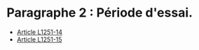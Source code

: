 # Paragraphe 2 : Période d'essai.

* [Article L1251-14](./LEGIARTI000006901265.md)
* [Article L1251-15](./LEGIARTI000006901266.md)
